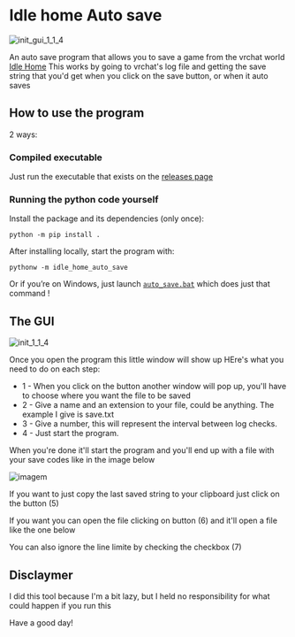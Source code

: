 # Idle home Auto save

![init_gui_1_1_4](https://github.com/fuzzyCute/Idle_home_Auto_save/assets/22378193/57ba078e-2074-4ca5-b8ab-9af4943f510e)

An auto save program that allows you to save a game from the vrchat world [Idle Home](https://vrchat.com/home/world/wrld_c16e4dee-d149-4116-adbc-16bc30b664b0)
This works by going to vrchat's log file and getting the save string that you'd get when you click on the save button, or when it auto saves

## How to use the program
2 ways:

### Compiled executable
Just run the executable that exists on the [releases page](https://github.com/fuzzyCute/Idle_home_Auto_save/releases/tag/version_1_1_4)

### Running the python code yourself
Install the package and its dependencies (only once):
```
python -m pip install .
```

After installing locally, start the program with:
```
pythonw -m idle_home_auto_save
```
Or if you’re on Windows, just launch [`auto_save.bat`](./auto_save.bat) which does just that command !

## The GUI

![init_1_1_4](https://github.com/fuzzyCute/Idle_home_Auto_save/assets/22378193/7f69e507-bc0a-4e41-a9c9-81e703cf56f2)

Once you open the program this little window will show up
HEre's what you need to do on each step:
* 1 - When you click on the button another window will pop up, you'll have to choose where you want the file to be saved
* 2 - Give a name and an extension to your file, could be anything. The example I give is save.txt
* 3 - Give a number, this will represent the interval between log checks.
* 4 - Just start the program.

When you're done it'll start the program and you'll end up with a file with your save codes like in the image below

![imagem](https://github.com/fuzzyCute/Idle_home_Auto_save/assets/22378193/0c039f28-6101-4f3b-9252-32e105b7cd08)

If you want to just copy the last saved string to your clipboard just click on the button (5)

If you want you can open the file clicking on button (6) and it'll open a file like the one below

You can also ignore the line limite by checking the checkbox (7)

## Disclaymer
I did this tool because I'm a bit lazy, but I held no responsibility for what could happen if you run this

Have a good day!
